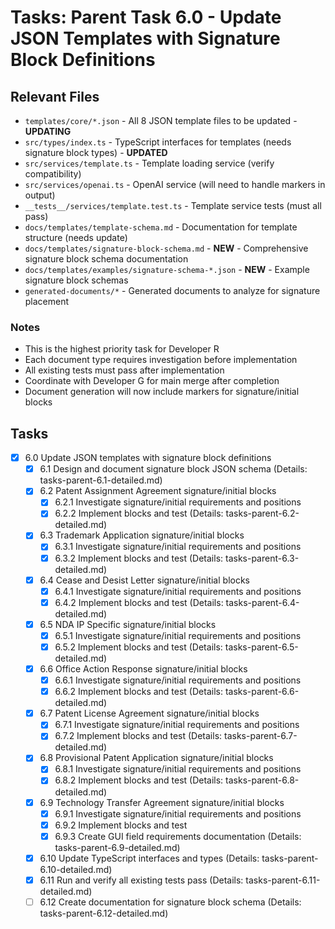 # Tasks: Parent Task 6.0 - Update JSON Templates with Signature Block Definitions

## Relevant Files

- `templates/core/*.json` - All 8 JSON template files to be updated - **UPDATING**
- `src/types/index.ts` - TypeScript interfaces for templates (needs signature block types) - **UPDATED**
- `src/services/template.ts` - Template loading service (verify compatibility)
- `src/services/openai.ts` - OpenAI service (will need to handle markers in output)
- `__tests__/services/template.test.ts` - Template service tests (must all pass)
- `docs/templates/template-schema.md` - Documentation for template structure (needs update)
- `docs/templates/signature-block-schema.md` - **NEW** - Comprehensive signature block schema documentation
- `docs/templates/examples/signature-schema-*.json` - **NEW** - Example signature block schemas
- `generated-documents/*` - Generated documents to analyze for signature placement

### Notes

- This is the highest priority task for Developer R
- Each document type requires investigation before implementation
- All existing tests must pass after implementation
- Coordinate with Developer G for main merge after completion
- Document generation will now include markers for signature/initial blocks

## Tasks

- [x] 6.0 Update JSON templates with signature block definitions
  - [x] 6.1 Design and document signature block JSON schema (Details: tasks-parent-6.1-detailed.md)
  - [x] 6.2 Patent Assignment Agreement signature/initial blocks
    - [x] 6.2.1 Investigate signature/initial requirements and positions
    - [x] 6.2.2 Implement blocks and test
    (Details: tasks-parent-6.2-detailed.md)
  - [x] 6.3 Trademark Application signature/initial blocks
    - [x] 6.3.1 Investigate signature/initial requirements and positions
    - [x] 6.3.2 Implement blocks and test
    (Details: tasks-parent-6.3-detailed.md)
  - [x] 6.4 Cease and Desist Letter signature/initial blocks
    - [x] 6.4.1 Investigate signature/initial requirements and positions
    - [x] 6.4.2 Implement blocks and test
    (Details: tasks-parent-6.4-detailed.md)
  - [x] 6.5 NDA IP Specific signature/initial blocks
    - [x] 6.5.1 Investigate signature/initial requirements and positions
    - [x] 6.5.2 Implement blocks and test
    (Details: tasks-parent-6.5-detailed.md)
  - [x] 6.6 Office Action Response signature/initial blocks
    - [x] 6.6.1 Investigate signature/initial requirements and positions
    - [x] 6.6.2 Implement blocks and test
    (Details: tasks-parent-6.6-detailed.md)
  - [x] 6.7 Patent License Agreement signature/initial blocks
    - [x] 6.7.1 Investigate signature/initial requirements and positions
    - [x] 6.7.2 Implement blocks and test
    (Details: tasks-parent-6.7-detailed.md)
  - [x] 6.8 Provisional Patent Application signature/initial blocks
    - [x] 6.8.1 Investigate signature/initial requirements and positions
    - [x] 6.8.2 Implement blocks and test
    (Details: tasks-parent-6.8-detailed.md)
  - [x] 6.9 Technology Transfer Agreement signature/initial blocks
    - [x] 6.9.1 Investigate signature/initial requirements and positions
    - [x] 6.9.2 Implement blocks and test
    - [x] 6.9.3 Create GUI field requirements documentation
    (Details: tasks-parent-6.9-detailed.md)
  - [x] 6.10 Update TypeScript interfaces and types (Details: tasks-parent-6.10-detailed.md)
  - [x] 6.11 Run and verify all existing tests pass (Details: tasks-parent-6.11-detailed.md)
  - [ ] 6.12 Create documentation for signature block schema (Details: tasks-parent-6.12-detailed.md) 